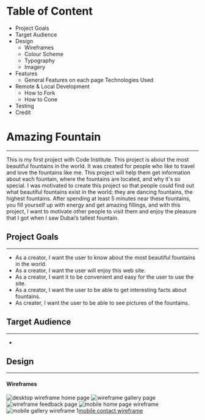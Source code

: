 # Table of Content

* Project Goals
* Target Audience
* Design
  * Wireframes
  * Colour Scheme
  * Typography
  * Imagery
* Features
   * General Features on each page
 Technologies Used
* Remote & Local Development
  * How to Fork
  * How to Cone
* Testing
* Credit

# Amazing Fountain
***
This is my first project with Code Institute. This project is about the most beautiful fountains in the world. It was created for people who like to travel and love the fountains like me. This project will help them get information about each fountain, where the fountains are located, and why it's so special. I was motivated to create this project so that people could find out what beautiful fountains exist in the world; they are dancing fountains, the highest fountains. After spending at least 5 minutes near these fountains, you fill yourself up with energy and get amazing fillings, and with this project, I want to motivate other people to visit them and enjoy the pleasure that I got when I saw Dubai’s tallest fountain.

## Project Goals
***
* As a creator, I want the user to know about the most beautiful fountains in the world.
* As a creator, I want the user will enjoy this web site.
* As a creator, I want it to be convenient and easy for the user to use the site.
 * As a creator, I want the user to be able to get interesting facts about fountains.
 * As  creater, I want the user to be able to see pictures of the fountains.

 ## Target Audience
 ***
 * 


 ## Design
 ***

 #### Wireframes

 ![desktop wireframe home page](assets/images/wireframedesktop2.png)
 ![wireframe gallery page](assets/images/wireframedesktop.png)
 ![wireframe feedback page](assets/images/wireframedesktop1.png)
 ![mobile home page wireframe](assets/images/wireframemobile2.png)
 ![mobile gallery wireframe](assets/images/wireframemobile1.png)
 1[mobile contact wireframe](assets/images/wireframemobile.png)